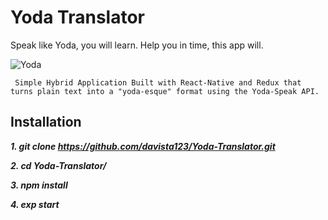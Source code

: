 # Yoda Translator

Speak like Yoda, you will learn. Help you in time, this app will.

![Yoda](https://static.giantbomb.com/uploads/original/0/30/1465012-yoda_closeup_copy.jpg)

`` Simple Hybrid Application Built with React-Native and Redux that turns plain text into a "yoda-esque" format using the Yoda-Speak API.``


## Installation

***1. git clone https://github.com/davista123/Yoda-Translator.git***

***2. cd Yoda-Translator/***


***3. npm install***


***4. exp start***
